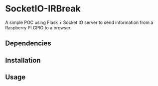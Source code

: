 # SocketIO-IRBreak
A simple POC using Flask + Socket IO server to send information from a Raspberry PI GPIO to a browser.


## Dependencies


## Installation


## Usage
